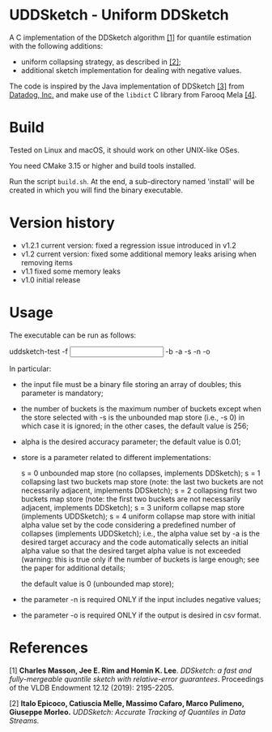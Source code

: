 # UDDSketch -  Uniform DDSketch

A C implementation of the DDSketch algorithm [\[1\]][1] for quantile estimation with the following additions:

- uniform collapsing strategy, as described in [\[2\]][2];
- additional sketch implementation for dealing with negative values.

The code is inspired by the Java implementation of DDSketch [\[3\]][4] from [Datadog, Inc.][3]  and make use of the `libdict` C library from Farooq Mela [\[4\]][5].

# Build
Tested on Linux and macOS, it should work on other UNIX-like OSes.

You need CMake 3.15 or higher and build tools installed.

Run the script `build.sh`. At the end, a sub-directory named 'install' will be created in which you will find the binary executable.


# Version history

- v1.2.1 current version: fixed a regression issue introduced in v1.2
- v1.2 current version: fixed some additional memory leaks arising when removing items
- v1.1 fixed some memory leaks
- v1.0 initial release


# Usage

The executable can be run as follows:

uddsketch-test -f <input filaname> -b <buckets> -a <alpha> -s <store> -n -o

In particular:

- the input file must be a binary file storing an array of doubles; this
  parameter is mandatory;
- the number of buckets is the maximum number of buckets except when the store
  selected with -s is the unbounded map store (i.e., -s 0) in which case it is
  ignored; in the other cases, the default value is 256;
- alpha is the desired accuracy parameter; the default value is 0.01;
- store is a parameter related to different implementations:

  s = 0 unbounded map store (no collapses, implements DDSketch);
  s = 1 collapsing last two buckets map store (note: the last two buckets are
  not necessarily adjacent, implements DDSketch);
  s = 2 collapsing first two buckets map store (note: the first two buckets are
  not necessarily adjacent, implements DDSketch);
  s = 3 uniform collapse map store (implements UDDSketch);
  s = 4 uniform collapse map store with initial alpha value set by the code considering a predefined number of collapses (implements UDDSketch);
  i.e., the alpha value set by -a is the desired target accuracy and the code
  automatically selects an initial alpha value so that the desired target alpha
  value is not exceeded (warning: this is true only if the number of buckets is
  large enough; see the paper for additional details;

  the default value is 0 (unbounded map store);

- the parameter -n is required ONLY if the input includes negative values;
- the parameter -o is required ONLY if the output is desired in csv format.

# References
\[1\] **Charles Masson, Jee E. Rim and Homin K. Lee**. *DDSketch: a fast and fully-mergeable quantile sketch with relative-error guarantees*. Proceedings of the VLDB Endowment 12.12 (2019): 2195-2205.

\[2\] **Italo Epicoco, Catiuscia Melle, Massimo Cafaro, Marco Pulimeno, Giuseppe Morleo.** *UDDSketch: Accurate Tracking of Quantiles in Data Streams.*


[1]: <http://www.vldb.org/pvldb/vol12/p2195-masson.pdf> "DDSketch: A Fast and fully-Mergeable Quantile Sketch with Relative-Error Guarantees"

[2]: <> "UDDSketch: Accurate Tracking of Quantiles in Data Streams"

[3]: <https://datadoghq.com> "Datadog, Inc."

[4]: <https://github.com/DataDog/sketches-java> "ddsketch Java"

[5]: <https://github.com/fmela/libdict> "libdict C library"
